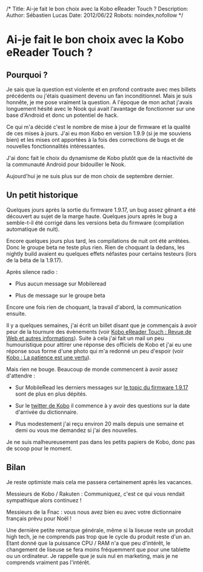 /*
Title: Ai-je fait le bon choix avec la Kobo eReader Touch ?
Description: 
Author: Sébastien Lucas
Date: 2012/06/22
Robots: noindex,nofollow
*/
# Ai-je fait le bon choix avec la Kobo eReader Touch ?

## Pourquoi ?
Je sais que la question est violente et en profond contraste avec mes billets précédents ou j'étais quasiment devenu un fan inconditionnel. Mais je suis honnête, je me pose vraiment la question. A l'époque de mon achat j'avais longuement hésité avec le Nook qui avait l'avantage de fonctionner sur une base d'Android et donc un potentiel de hack.

Ce qui m'a décidé c'est le nombre de mise à jour de firmware et la qualité de ces mises à jours. J'ai eu mon Kobo en version 1.9.9 (si je me souviens bien) et les mises ont apportées à la fois des corrections de bugs et de nouvelles fonctionnalités intéressantes.

J'ai donc fait le choix du dynamisme de Kobo plutôt que de la réactivité de la communauté Android pour bidouiller le Nook.

Aujourd'hui je ne suis plus sur de mon choix de septembre dernier.

## Un petit historique

Quelques jours après la sortie du firmware 1.9.17, un bug assez gênant a été découvert au sujet de la marge haute. Quelques jours après le bug a semble-t-il été corrigé dans les versions beta du firmware (compilation automatique de nuit).

Encore quelques jours plus tard, les compilations de nuit ont été arrêtées. Donc le groupe beta ne teste plus rien. Rien de choquant la dedans, les nightly build avaient eu quelques effets néfastes pour certains testeurs (lors de la béta de la 1.9.17).

Après silence radio :

*	Plus aucun message sur Mobileread

*	Plus de message sur le groupe beta

Encore une fois rien de choquant, la travail d'abord, la communication ensuite.

Il y a quelques semaines, j'ai écrit un billet disant que je commençais à avoir peur de la tournure des évènements (voir [Kobo eReader Touch : Revue de Web et autres informations](blog/kobo-ereader-touch-15)). Suite à cela j'ai fait un mail un peu humouristique pour attirer une réponse des officiels de Kobo et j'ai eu une réponse sous forme d'une photo qui m'a redonné un peu d'espoir (voir [Kobo : La patience est une vertu](blog/kobo-ereader-touch-16)).

Mais rien ne bouge. Beaucoup de monde commencent à avoir assez d'attendre :

*	Sur MobileRead les derniers messages sur [le topic du firmware 1.9.17](http://www.mobileread.com/forums/showthread.php?t=172355) sont de plus en plus dépités.

*	Sur le [twitter de Kobo](http://twitter.com/#!/Kobo_FR) il commence à y avoir des questions sur la date d'arrivée du dictionnaire.

*	Plus modestement j'ai reçu environ 20 mails depuis une semaine et demi ou vous me demandez si j'ai des nouvelles.

Je ne suis malheureusement pas dans les petits papiers de Kobo, donc pas de scoop pour le moment.
## Bilan

Je reste optimiste mais cela me passera certainement après les vacances.

Messieurs de Kobo / Rakuten : Communiquez, c'est ce qui vous rendait sympathique alors continuez !

Messieurs de la Fnac : vous nous avez bien eu avec votre dictionnaire français prévu pour Noël !

Une dernière petite remarque générale, même si la liseuse reste un produit high tech, je ne comprends pas trop que le cycle du produit reste d'un an. Etant donné que la puissance CPU / RAM n'a que peu d'intérêt, le changement de liseuse se fera moins fréquemment que pour une tablette ou un ordinateur. Je rappelle que je suis nul en marketing, mais je ne comprends vraiment pas l'intérêt.
